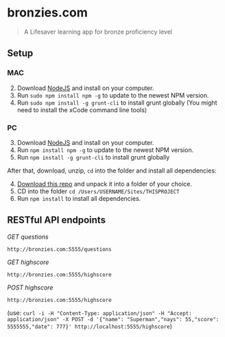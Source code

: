 bronzies.com
============

> A Lifesaver learning app for bronze proficiency level


## Setup

### MAC
2. Download [NodeJS](http://nodejs.org/) and install on your computer.
2. Run `sudo npm install npm -g` to update to the newest NPM version.
2. Run `sudo npm install -g grunt-cli` to install grunt globally (You might need to install the xCode command line tools)

### PC
3. Download [NodeJS](http://nodejs.org/) and install on your computer.
3. Run `npm install npm -g` to update to the newest NPM version.
3. Run `npm install -g grunt-cli` to install grunt globally

After that, download, unzip, `cd` into the folder and install all dependencies:

4. [Download this repo](https://github.com/dominikwilkowski/bronze/archive/master.zip) and unpack it into a folder of your choice.
4. CD into the folder `cd /Users/USERNAME/Sites/THISPROJECT`
4. Run `npm install` to install all dependencies.


## RESTful API endpoints

*GET questions*

```
http://bronzies.com:5555/questions
```

*GET highscore*

```
http://bronzies.com:5555/highscore
```

*POST highscore*

```
http://bronzies.com:5555/highscore
```

(use: `curl -i -H "Content-Type: application/json" -H "Accept: application/json" -X POST -d '{"name": "Superman","nays": 55,"score": 5555555,"date": 777}' http://localhost:5555/highscore`)